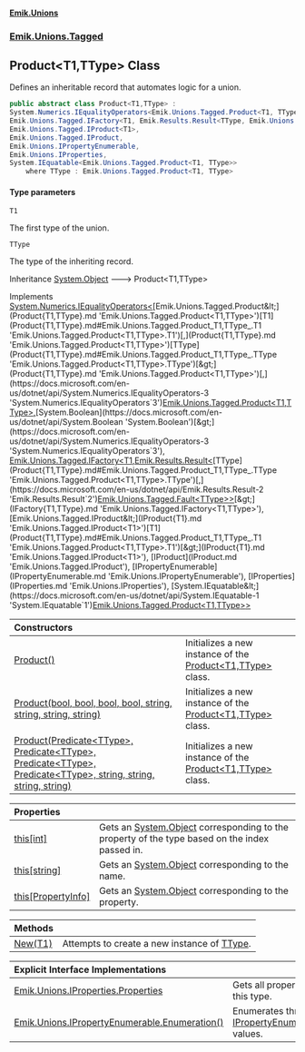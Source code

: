 #### [Emik.Unions](index.md 'index')
### [Emik.Unions.Tagged](Emik.Unions.Tagged.md 'Emik.Unions.Tagged')

## Product<T1,TType> Class

Defines an inheritable record that automates logic for a union.

```csharp
public abstract class Product<T1,TType> :
System.Numerics.IEqualityOperators<Emik.Unions.Tagged.Product<T1, TType>, Emik.Unions.Tagged.Product<T1, TType>, bool>,
Emik.Unions.Tagged.IFactory<T1, Emik.Results.Result<TType, Emik.Unions.Tagged.Fault<TType>>>,
Emik.Unions.Tagged.IProduct<T1>,
Emik.Unions.Tagged.IProduct,
Emik.Unions.IPropertyEnumerable,
Emik.Unions.IProperties,
System.IEquatable<Emik.Unions.Tagged.Product<T1, TType>>
    where TType : Emik.Unions.Tagged.Product<T1, TType>
```
#### Type parameters

<a name='Emik.Unions.Tagged.Product_T1,TType_.T1'></a>

`T1`

The first type of the union.

<a name='Emik.Unions.Tagged.Product_T1,TType_.TType'></a>

`TType`

The type of the inheriting record.

Inheritance [System.Object](https://docs.microsoft.com/en-us/dotnet/api/System.Object 'System.Object') &#129106; Product<T1,TType>

Implements [System.Numerics.IEqualityOperators&lt;](https://docs.microsoft.com/en-us/dotnet/api/System.Numerics.IEqualityOperators-3 'System.Numerics.IEqualityOperators`3')[Emik.Unions.Tagged.Product&lt;](Product{T1,TType}.md 'Emik.Unions.Tagged.Product<T1,TType>')[T1](Product{T1,TType}.md#Emik.Unions.Tagged.Product_T1,TType_.T1 'Emik.Unions.Tagged.Product<T1,TType>.T1')[,](Product{T1,TType}.md 'Emik.Unions.Tagged.Product<T1,TType>')[TType](Product{T1,TType}.md#Emik.Unions.Tagged.Product_T1,TType_.TType 'Emik.Unions.Tagged.Product<T1,TType>.TType')[&gt;](Product{T1,TType}.md 'Emik.Unions.Tagged.Product<T1,TType>')[,](https://docs.microsoft.com/en-us/dotnet/api/System.Numerics.IEqualityOperators-3 'System.Numerics.IEqualityOperators`3')[Emik.Unions.Tagged.Product&lt;](Product{T1,TType}.md 'Emik.Unions.Tagged.Product<T1,TType>')[T1](Product{T1,TType}.md#Emik.Unions.Tagged.Product_T1,TType_.T1 'Emik.Unions.Tagged.Product<T1,TType>.T1')[,](Product{T1,TType}.md 'Emik.Unions.Tagged.Product<T1,TType>')[TType](Product{T1,TType}.md#Emik.Unions.Tagged.Product_T1,TType_.TType 'Emik.Unions.Tagged.Product<T1,TType>.TType')[&gt;](Product{T1,TType}.md 'Emik.Unions.Tagged.Product<T1,TType>')[,](https://docs.microsoft.com/en-us/dotnet/api/System.Numerics.IEqualityOperators-3 'System.Numerics.IEqualityOperators`3')[System.Boolean](https://docs.microsoft.com/en-us/dotnet/api/System.Boolean 'System.Boolean')[&gt;](https://docs.microsoft.com/en-us/dotnet/api/System.Numerics.IEqualityOperators-3 'System.Numerics.IEqualityOperators`3'), [Emik.Unions.Tagged.IFactory&lt;](IFactory{T1,TType}.md 'Emik.Unions.Tagged.IFactory<T1,TType>')[T1](Product{T1,TType}.md#Emik.Unions.Tagged.Product_T1,TType_.T1 'Emik.Unions.Tagged.Product<T1,TType>.T1')[,](IFactory{T1,TType}.md 'Emik.Unions.Tagged.IFactory<T1,TType>')[Emik.Results.Result&lt;](https://docs.microsoft.com/en-us/dotnet/api/Emik.Results.Result-2 'Emik.Results.Result`2')[TType](Product{T1,TType}.md#Emik.Unions.Tagged.Product_T1,TType_.TType 'Emik.Unions.Tagged.Product<T1,TType>.TType')[,](https://docs.microsoft.com/en-us/dotnet/api/Emik.Results.Result-2 'Emik.Results.Result`2')[Emik.Unions.Tagged.Fault&lt;](Fault{T}.md 'Emik.Unions.Tagged.Fault<T>')[TType](Product{T1,TType}.md#Emik.Unions.Tagged.Product_T1,TType_.TType 'Emik.Unions.Tagged.Product<T1,TType>.TType')[&gt;](Fault{T}.md 'Emik.Unions.Tagged.Fault<T>')[&gt;](https://docs.microsoft.com/en-us/dotnet/api/Emik.Results.Result-2 'Emik.Results.Result`2')[&gt;](IFactory{T1,TType}.md 'Emik.Unions.Tagged.IFactory<T1,TType>'), [Emik.Unions.Tagged.IProduct&lt;](IProduct{T1}.md 'Emik.Unions.Tagged.IProduct<T1>')[T1](Product{T1,TType}.md#Emik.Unions.Tagged.Product_T1,TType_.T1 'Emik.Unions.Tagged.Product<T1,TType>.T1')[&gt;](IProduct{T1}.md 'Emik.Unions.Tagged.IProduct<T1>'), [IProduct](IProduct.md 'Emik.Unions.Tagged.IProduct'), [IPropertyEnumerable](IPropertyEnumerable.md 'Emik.Unions.IPropertyEnumerable'), [IProperties](IProperties.md 'Emik.Unions.IProperties'), [System.IEquatable&lt;](https://docs.microsoft.com/en-us/dotnet/api/System.IEquatable-1 'System.IEquatable`1')[Emik.Unions.Tagged.Product&lt;](Product{T1,TType}.md 'Emik.Unions.Tagged.Product<T1,TType>')[T1](Product{T1,TType}.md#Emik.Unions.Tagged.Product_T1,TType_.T1 'Emik.Unions.Tagged.Product<T1,TType>.T1')[,](Product{T1,TType}.md 'Emik.Unions.Tagged.Product<T1,TType>')[TType](Product{T1,TType}.md#Emik.Unions.Tagged.Product_T1,TType_.TType 'Emik.Unions.Tagged.Product<T1,TType>.TType')[&gt;](Product{T1,TType}.md 'Emik.Unions.Tagged.Product<T1,TType>')[&gt;](https://docs.microsoft.com/en-us/dotnet/api/System.IEquatable-1 'System.IEquatable`1')

| Constructors | |
| :--- | :--- |
| [Product()](Product{T1,TType}..ctor.md 'Emik.Unions.Tagged.Product<T1,TType>.Product()') | Initializes a new instance of the [Product&lt;T1,TType&gt;](Product{T1,TType}.md 'Emik.Unions.Tagged.Product<T1,TType>') class. |
| [Product(bool, bool, bool, bool, string, string, string, string)](Product{T1,TType}..ctor(bool,bool,bool,bool,string,string,string,string).md 'Emik.Unions.Tagged.Product<T1,TType>.Product(bool, bool, bool, bool, string, string, string, string)') | Initializes a new instance of the [Product&lt;T1,TType&gt;](Product{T1,TType}.md 'Emik.Unions.Tagged.Product<T1,TType>') class. |
| [Product(Predicate&lt;TType&gt;, Predicate&lt;TType&gt;, Predicate&lt;TType&gt;, Predicate&lt;TType&gt;, string, string, string, string)](Product{T1,TType}..ctor(Predicate{TType},Predicate{TType},Predicate{TType},Predicate{TType},string,string,string,string).md 'Emik.Unions.Tagged.Product<T1,TType>.Product(System.Predicate<TType>, System.Predicate<TType>, System.Predicate<TType>, System.Predicate<TType>, string, string, string, string)') | Initializes a new instance of the [Product&lt;T1,TType&gt;](Product{T1,TType}.md 'Emik.Unions.Tagged.Product<T1,TType>') class. |

| Properties | |
| :--- | :--- |
| [this[int]](Product{T1,TType}.Item(int).md 'Emik.Unions.Tagged.Product<T1,TType>.this[int]') | Gets an [System.Object](https://docs.microsoft.com/en-us/dotnet/api/System.Object 'System.Object') corresponding to the property of the type based on the index passed in. |
| [this[string]](Product{T1,TType}.Item(string).md 'Emik.Unions.Tagged.Product<T1,TType>.this[string]') | Gets an [System.Object](https://docs.microsoft.com/en-us/dotnet/api/System.Object 'System.Object') corresponding to the name. |
| [this[PropertyInfo]](Product{T1,TType}.Item(PropertyInfo).md 'Emik.Unions.Tagged.Product<T1,TType>.this[System.Reflection.PropertyInfo]') | Gets an [System.Object](https://docs.microsoft.com/en-us/dotnet/api/System.Object 'System.Object') corresponding to the property. |

| Methods | |
| :--- | :--- |
| [New(T1)](Product{T1,TType}.New(T1).md 'Emik.Unions.Tagged.Product<T1,TType>.New(T1)') | Attempts to create a new instance of [TType](Product{T1,TType}.md#Emik.Unions.Tagged.Product_T1,TType_.TType 'Emik.Unions.Tagged.Product<T1,TType>.TType'). |

| Explicit Interface Implementations | |
| :--- | :--- |
| [Emik.Unions.IProperties.Properties](Product{T1,TType}.Emik.Unions.IProperties.Properties.md 'Emik.Unions.Tagged.Product<T1,TType>.Emik.Unions.IProperties.Properties') | Gets all properties of this type. |
| [Emik.Unions.IPropertyEnumerable.Enumeration()](Product{T1,TType}.Emik.Unions.IPropertyEnumerable.Enumeration.md 'Emik.Unions.Tagged.Product<T1,TType>.Emik.Unions.IPropertyEnumerable.Enumeration()') | Enumerates through a [IPropertyEnumerable](IPropertyEnumerable.md 'Emik.Unions.IPropertyEnumerable')'s values. |
